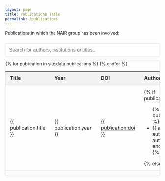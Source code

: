 ```yaml
---
layout: page
title: Publications Table
permalink: /publications
---
```


Publications in which the NAIR group has been involved:

<style>
.scrollable-table {
    max-height: 500px;
    overflow-y: auto;
    display: block;
    margin-bottom: 50px;
    overflow-x: auto;
    border: 1px solid #ddd;
    border-radius: 5px;
}

.scrollable-table table {
    width: 100%;
    border-collapse: collapse;
}

.scrollable-table th, .scrollable-table td {
    padding: 12px 15px;
    text-align: left;
    border-bottom: 1px solid #ddd;
}

.scrollable-table th {
    position: sticky;
    top: 0;
    background: white;
    box-shadow: 0 2px 2px -1px rgba(0, 0, 0, 0.4);
    background-color: #f2f2f2;
    color: #333;
    font-weight: bold;
    cursor: pointer;
}

.scrollable-table tbody tr:hover {
    background-color: #f1f1f1;
}

#myInput {
    width: 100%;
    font-size: 16px;
    padding: 12px;
    margin-top: 12px;
    margin-bottom: 12px;
    border: 1px solid #ddd;
    border-radius: 5px;
}
</style>

<script>
function myFunction() {
  var input, filter, table, tr, tdTitle, tdAuthors, i, txtValueTitle, txtValueAuthors;
  input = document.getElementById("myInput");
  filter = input.value.toUpperCase();
  table = document.querySelector(".scrollable-table table");
  tr = table.getElementsByTagName("tr");

  for (i = 0; i < tr.length; i++) {
    tdTitle = tr[i].getElementsByTagName("td")[0];
    tdAuthors = tr[i].getElementsByTagName("td")[3];
    if (tdTitle && tdAuthors) {
      txtValueTitle = tdTitle.textContent || tdTitle.innerText;
      txtValueAuthors = tdAuthors.textContent || tdAuthors.innerText;
      if (txtValueTitle.toUpperCase().indexOf(filter) > -1 || txtValueAuthors.toUpperCase().indexOf(filter) > -1) {
        tr[i].style.display = "";
      } else {
        tr[i].style.display = "none";
      }
    }       
  }
}

document.addEventListener('DOMContentLoaded', function() {
  const getCellValue = (tr, idx) => tr.children[idx].innerText || tr.children[idx].textContent;

  const comparer = (idx, asc) => (a, b) => ((v1, v2) =>
      v1 !== '' && v2 !== '' && !isNaN(v1) && !isNaN(v2) ? v1 - v2 : v1.toString().localeCompare(v2)
  )(getCellValue(asc ? a : b, idx), getCellValue(asc ? b : a, idx));

  document.querySelectorAll('.sortable th').forEach(th => th.addEventListener('click', function() {
      const table = th.closest('table');
      Array.from(table.querySelectorAll('tbody tr'))
          .sort(comparer(Array.from(th.parentNode.children).indexOf(th), this.asc = !this.asc))
          .forEach(tr => table.querySelector('tbody').appendChild(tr) );
  }));
});
</script>

<input type="text" id="myInput" onkeyup="myFunction()" placeholder="Search for authors, institutions or titles..">

<div class="scrollable-table">
    <table class="sortable">
      <thead>
        <tr>
          <th>Title</th>
          <th>Year</th>
          <th>DOI</th>
          <th>Authors and Institutions</th>
        </tr>
      </thead>
      <tbody>
        {% for publication in site.data.publications %}
        <tr>
          <td>{{ publication.title }}</td>
          <td>{{ publication.year }}</td>
          <td><a href="https://doi.org/{{ publication.doi }}">{{ publication.doi }}</a></td>
          <td>
            {% if publication.authors_and_institutions %}
            <ul>
              {% for author_and_institution in publication.authors_and_institutions %}
              <li>
              {{ author_and_institution[0] }}
              {% if author_and_institution[1] %}
              - {{ author_and_institution[1] }}
              {% endif %}
              </li>
              {% endfor %}
            </ul>
            {% else %}
            N/A
            {% endif %}
          </td>
        </tr>
        {% endfor %}
      </tbody>
    </table>
</div>
